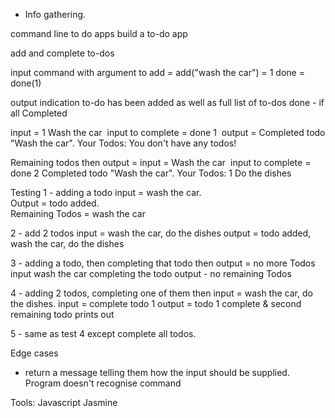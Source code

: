 - Info gathering.

command line to do apps
build a to-do app

add and complete to-dos

input
command with argument
to add = add("wash the car") = 1
done = done(1)

output
indication to-do has been added
as well as full list of to-dos
done - if all Completed

input = 1 Wash the car 
input to complete = done 1
 output = Completed todo "Wash the car".
Your Todos:
You don't have any todos!

Remaining todos then output =
input =  Wash the car 
input to complete = done 2
Completed todo "Wash the car". Your Todos:
1 Do the dishes

Testing
1 - adding a todo
input = wash the car.  
Output = todo added.  
Remaining Todos = wash the car

2 - add 2 todos
input = wash the car, do the dishes
output = todo added, wash the car, do the dishes

3 - adding a todo, then completing that todo then output = no more Todos
input wash the car
completing the todo
output - no remaining Todos

4 - adding 2 todos, completing one of them then
input = wash the car, do the dishes.
input = complete todo 1
output = todo 1 complete & second remaining todo prints out

5 - same as test 4 except complete all todos.  

Edge cases
- return a message telling them how the input should be supplied.
Program doesn't recognise command

Tools:
Javascript
Jasmine
